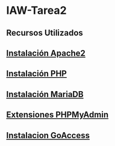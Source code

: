 # IAW-Tarea2

## Recursos Utilizados

## [Instalación Apache2](/apache.md)

## [Instalación PHP](/php.md)

## [Instalación MariaDB](/mariadb.md)

## [Extensiones PHPMyAdmin](phpmyadmin.md)

## [Instalacion GoAccess](/goaccess.md)
